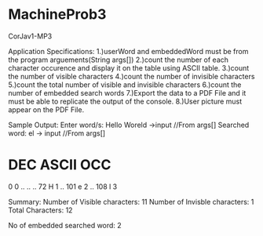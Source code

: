 # MachineProb3
CorJav1-MP3

Application Specifications:
1.)userWord and embeddedWord must be from the program arguements(String args[])
2.)count the number of each character occurence and display it on the table using ASCII table.
3.)count the number of visible characters
4.)count the number of invisible characters
5.)count the total number of visible and invisible characters
6.)count the number of embedded search words
7.)Export the data to a PDF File and it must be able to replicate the output of the console.
8.)User picture must appear on the PDF File.

Sample Output:
Enter word/s: Hello Woreld ->input //From args[]
Searched word: el -> input //From args[]

DEC	ASCII	OCC
====================
0		0
..
..
..
72	H	1
..
101	e	2
..
108	l	3

Summary:
Number of Visible characters: 11
Number of Invisble characters: 1
Total Characters: 12

No of embedded searched word: 2
